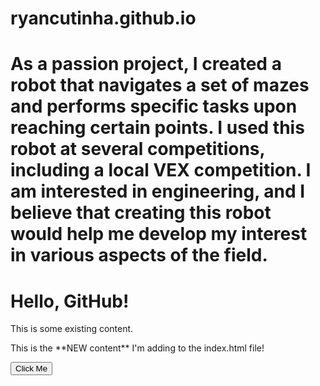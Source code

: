 # ryancutinha.github.io
# As a passion project, I created a robot that navigates a set of mazes and performs specific tasks upon reaching certain points. I used this robot at several competitions, including a local VEX competition. I am interested in engineering, and I believe that creating this robot would help me develop my interest in various aspects of the field.
<!DOCTYPE html>
<html lang="en">
<head>
    <meta charset="UTF-8">
    <meta name="viewport" content="width=device-width, initial-scale=1.0">
    <title>My GitHub Page</title>
    <link rel="stylesheet" href="style.css">
</head>
<body>
    <h1>Hello, GitHub!</h1>
    <p>This is some existing content.</p>
    <p>This is the **NEW content** I'm adding to the index.html file!</p>
    <button onclick="alert('Button clicked!')">Click Me</button>
</body>
</html>

